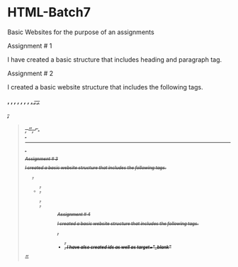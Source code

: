 # HTML-Batch7
Basic Websites for the purpose of an assignments

Assignment # 1

I have created a basic structure that includes heading and paragraph tag. 

Assignment # 2

I created a basic website structure that includes the following tags.

<b>, <strong>, <i>, <em>, <abbr>, <cite>, <dfn>, <ins>, <del>, <s>, 
<address>, <blockquote>, <q>, <sup>, <sub>, <br>, <hr>, <heading>

Assignment # 3

I created a basic website structure that includes the following tags.

<ol>, <ul>, <li>, <dl>, <dt>, <dd>

Assignment # 4

I created a basic website structure that includes the following tags.

<a>, <ul>, <li>, I have also created ids as well as target="_blank"

